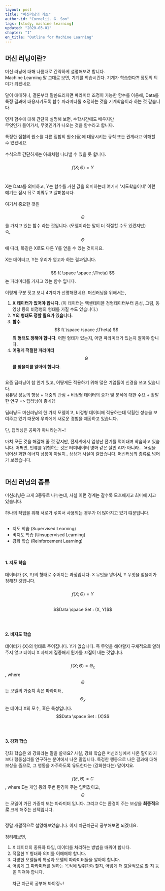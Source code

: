 ```yaml
---
layout: post
title: "머신러닝의 기초"
author-id: "Cornelii. G. Son"
tags: [study, machine learning]
updated: "2020-03-01"
chapter: "1"
en_title: "Outline for Machine Learning"
---
```


## 머신 러닝이란?
머신 러닝에 대해 나름대로 간략하게 설명해보려 합니다.
<br/>
Machine Learning 말 그대로 보면, 기계를 학습시킨다. 기계가 학습한다?! 
정도의 의미가 되겠네요.
<br/>
<br/>
말이 애매하니, 결론부터 말씀드리자면 파라미터 조정이 가능한 함수를 이용해, 
Data를 특정 결과에 대응시키도록 함수 파라미터롤 조정하는 것을 기계학습이라 하는 것 같습니다.
<br/>
<br/>
먼저 함수에 대해 간단히 설명해 보면, 수학시간에도 배우지만
<br/>
무엇인가 들어가서, 무엇인가가 나오는 것을 함수라고 합니다.
<br/><br/>
특정한 집합의 원소를 다른 집합의 원소(들)에 대응시키는 규칙 또는 관계라고 이해할 수 있겠네요.
<br/><br/>
수식으로 간단하게는 아래처럼 나타낼 수 있을 듯 합니다.
<br/><br/>
$$ f(X;\Theta) = Y$$
<Br/><br/>
X는 Data를 의미하고, Y는 함수를 거친 값을 의미하는데 여기서 '지도학습이네' 이런 얘기는 잠시 뒤로 미뤄두고 살펴봅시다.
<br/><br/>
여기서 중요한 것은
<br/><br/>
$$\Theta$$
를 가지고 있는 함수 라는 것입니다. (모델이라는 말이 더 적절할 수도 있겠지만)
<br/>
즉,
$$ \Theta $$
에 따라, 똑같은 X로도 다른 Y를 얻을 수 있는 것이지요.
<br/><br/>
X는 데이터고, Y는 우리가 얻고자 하는 결과입니다.
<br/><br/>
$$ f( \space \space ;\Theta) $$
는 파라미터를 가지고 있는 함수 입니다. 
<br/><br/>
이렇게 구분 짓고 보니 4가지가 선명해졌네요. 머신러닝을 위해서는,
<br/>
1. **X 데이터가 있어야 합니다.** (이 데이터는 엑셀테이블 정형데이터부터 음성, 그림, 동영상 등의 비정형의 형태를 가질 수도 있습니다.) <br/>
2. **Y의 형태도 정할 필요가 있습니다.**  <br/>
3. **함수** 
$$ f( \space \space ;\Theta) $$
**의 형태도 정해야 합니다.** 어떤 형태가 있는지, 어떤 파라미터가 있는지 알아야 합니다.<br/>
4. **어떻게 적절한 파라미터**
$$ \Theta $$
**를 찾을지를 알아야 합니다.**
<br/><br/>

요즘 딥러닝이 참 인기 있고, 어떻게든 적용하기 위해 많은 기업들이 신경을 쓰고 있습니다.
<br/>
컴퓨팅 성능의 향상 + 대중의 관심 + 비정형 데이터의 증가 및 분석에 대한 수요 + 활발한 연구 => 딥러닝이 좋네?!
<br/><br/>
딥러닝도 머신러닝의 한 가지 모델이고, 비정형 데이터에 적용하는데 탁월한 성능을 보여주고 있기 때문에 우리에게 새로운 경험을 제공하고 있습니다.
<br/><br/>
단, 딥러닝은 공짜가 아니라는거~!
<br/><br/>
마치 모든 것을 해결해 줄 것 같지만, 전세계에서 엄청난 전기를 먹어대며 학습하고 있습니다. 어쩌면, 인류를 위협하는 것은 터미네이터 영화 같은 살인 AI가 아니라... 욕심을 넘어선 과한 에너지 남용이 아닐지.. 상상과 사설이 길었습니다. 머신러닝의 종류로 넘어가 보겠습니다.
<br/><br/>

## 머신 러닝의 종류

머신러닝은 크게 3종류로 나누는데, 사실 이런 경계는 갈수록 모호해지고 희미해 지고 있습니다.
<br/><br/>
하나의 작업을 위해 서로가 섞여서 사용되는 경우가 더 많아지고 있기 떄문입니다.
<br/><br/>

 - 지도 학습 (Supervised Learning)
 - 비지도 학습 (Unsupervised Learning)
 - 강화 학습 (Reinforcement Learning)

<br/>

#### 1. 지도 학습

데이터가 {X, Y}의 형태로 주어지는 과정입니다. X 무엇을 넣어서, Y 무엇을 얻을지가 정해진 것입니다.
<br/><br/>
$$ f(X;\Theta) = Y$$
<br/>
$$Data \space Set : (X, Y)$$
<br/><br/>


#### 2. 비지도 학습
데이터가 {X}의 형태로 주어집니다. Y가 없습니다. 즉 무엇을 해야할지 구체적으로 알려주지 않고 데이터 X 자체에 집중해서 뭔가를 끄집어 내는 것입니다.
<br/><br/>
$$ f(X; \Theta) = \Theta_{x}$$
, where 
$$ \Theta$$
는 모델의 가중치 혹은 파라미터,
$$ \Theta_{x}$$
는 데이터 X의 모수, 혹은 특성입니다.
<br/>
$$Data \space Set : (X)$$
<br/><br/>


#### 3. 강화 학습
강화 학습은 왜 강화라는 말을 쓸까요? 사실, 강화 학습은 머신러닝에서 나온 말이라기 보다 행동심리를 연구하는 분야에서 나온 말입니다. 특정한 행동으로 나온 결과에 대해 보상을 줌으로, 그 행동을 자주하도록 유도한다는 (강화한다는) 말이지요.
<br/><br/>
$$ f(E, \Theta) = C $$
, where E는 게임 등의 주변 환경이 주는 입력값이고, 
$$\Theta$$
는 모델이 가진 가중치 또는 파라미터 입니다. 그리고 C는 환경이 주는 보상을 **최종적으로** 크게 해주는 선택입니다.
<br/><br/>

정말 개괄적으로 설명해보았습니다. 이제 차근차근히 공부해보면 되겠네요.
<br/><br/>
정리해보면, 
1. X 데이터의 종류와 타입, 데이터를 처리하는 방법을 배워야 합니다.
2. 적절한 Y 형태와 의미를 이해해야 합니다.
3. 다양한 모델들의 특성과 모델의 파라미터들을 알아야 합니다.
4. 어떻게 그 파라미터를 원하는 목적에 맞춰가야 할지, 어떻게 더 효율적으로 할 지 등을 익혀야 합니다. 
<br/><br/>
차근 차근히 공부해 봐야징~!

